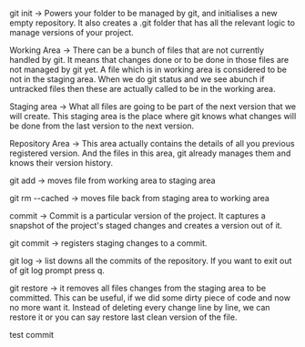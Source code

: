 git init -> Powers your folder to be managed by git, and initialises a new empty repository. It also creates a .git folder that has all the relevant logic to manage versions of your project.

Working Area -> There can be a bunch of files that are not currently handled by git. It means that changes done or to be done in those files are not managed by git yet. A file which is in working area is considered to be not in the staging area. When we do git status and we see abunch if untracked files then these are actually called to be in the working area.

Staging area -> What all files are going to be part of the next version that we will create. This staging area is the place where git knows what changes will be done from the last version to the next version.

Repository Area -> This area actually contains the details of all you previous registered version. And the files in this area, git already manages them and knows their version history.

git add <file> -> moves file from working area to staging area

git rm --cached <file> -> moves file back from staging area to working area

commit -> Commit is a particular version of the project. It captures a snapshot of the project's staged changes and creates a version out of it.

git commit -> registers staging changes to a commit.

git log -> list downs all the commits of the repository. If you want to exit out of git log prompt press q.

git restore <file> -> it removes all files changes from the staging area to be committed. This can be useful, if we did some dirty piece of code and now no more want it. Instead of deleting every change line by line, we can restore it or you can say restore last clean version of the file.

test commit
